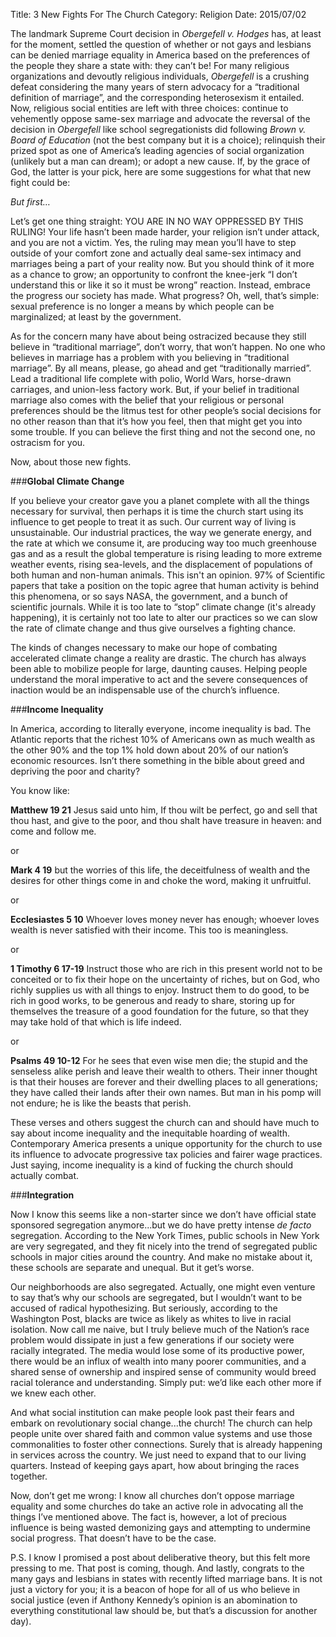 Title: 3 New Fights For The Church
Category: Religion
Date: 2015/07/02

The landmark Supreme Court decision in *Obergefell v. Hodges* has, at least for the moment, settled the question of whether or not gays and lesbians can be denied marriage equality in America based on the preferences of the people they share a state with: they can’t be! For many religious organizations and devoutly religious individuals, *Obergefell* is a crushing defeat considering the many years of stern advocacy for a “traditional definition of marriage”, and the corresponding heterosexism it entailed. Now, religious social entities are left with three choices: continue to vehemently oppose same-sex marriage and advocate the reversal of the decision in *Obergefell* like school segregationists did following *Brown v. Board of Education* (not the best company but it is a choice); relinquish their prized spot as one of America’s leading agencies of social organization (unlikely but a man can dream); or adopt a new cause. If, by the grace of God, the latter is your pick, here are some suggestions for what that new fight could be:

*But first…*

Let’s get one thing straight: YOU ARE IN NO WAY OPPRESSED BY THIS RULING! Your life hasn’t been made harder, your religion isn’t under attack, and you are not a victim. Yes, the ruling may mean you’ll have to step outside of your comfort zone and actually deal same-sex intimacy and marriages being a part of your reality now. But you should think of it more as a chance to grow; an opportunity to confront the knee-jerk “I don’t understand this or like it so it must be wrong” reaction. Instead, embrace the progress our society has made. What progress? Oh, well, that’s simple: sexual preference is no longer a means by which people can be marginalized; at least by the government.

As for the concern many have about being ostracized because they still believe in “traditional marriage”, don’t worry, that won’t happen. No one who believes in marriage has a problem with you believing in “traditional marriage”. By all means, please, go ahead and get “traditionally married”. Lead a traditional life complete with polio, World Wars, horse-drawn carriages, and union-less factory work. But, if your belief in traditional marriage also comes with the belief that your religious or personal preferences should be the litmus test for other people’s social decisions for no other reason than that it’s how you feel, then that might get you into some trouble. If you can believe the first thing and not the second one, no ostracism for you.

Now, about those new fights.

###**Global Climate Change**

If you believe your creator gave you a planet complete with all the things necessary for survival, then perhaps it is time the church start using its influence to get people to treat it as such. Our current way of living is unsustainable. Our industrial practices, the way we generate energy, and the rate at which we consume it, are producing way too much greenhouse gas and as a result the global temperature is rising leading to more extreme weather events, rising sea-levels, and the displacement of populations of both human and non-human animals. This isn't an opinion. 97% of Scientific papers that take a position on the topic agree that human activity is behind this phenomena, or so says NASA, the government, and a bunch of scientific journals. While it is too late to “stop” climate change (it's already happening), it is certainly not too late to alter our practices so we can slow the rate of climate change and thus give ourselves a fighting chance.

The kinds of changes necessary to make our hope of combating accelerated climate change a reality are drastic. The church has always been able to mobilize people for large, daunting causes. Helping people understand the moral imperative to act and the severe consequences of inaction would be an indispensable use of the church’s influence.

###**Income Inequality**

In America, according to literally everyone, income inequality is bad. The Atlantic reports that the richest 10% of Americans own as much wealth as the other 90% and the top 1% hold down about 20% of our nation’s economic resources. Isn’t there something in the bible about greed and depriving the poor and charity?

You know like:

**Matthew 19 21** Jesus said unto him, If thou wilt be perfect, go and sell that thou hast, and give to the poor, and thou shalt have treasure in heaven: and come and follow me.

or

**Mark 4 19** but the worries of this life, the deceitfulness of wealth and the desires for other things come in and choke the word, making it unfruitful.

or

**Ecclesiastes 5 10** Whoever loves money never has enough;    whoever loves wealth is never satisfied with their income. This too is meaningless.

or

**1 Timothy 6 17-19** Instruct those who are rich in this present world not to be conceited or to fix their hope on the uncertainty of riches, but on God, who richly supplies us with all things to enjoy. Instruct them to do good, to be rich in good works, to be generous and ready to share, storing up for themselves the treasure of a good foundation for the future, so that they may take hold of that which is life indeed.


or

**Psalms 49 10-12** For he sees that even wise men die; the stupid and the senseless alike perish and leave their wealth to others. Their inner thought is that their houses are forever and their dwelling places to all generations; they have called their lands after their own names. But man in his pomp will not endure; he is like the beasts that perish.

These verses and others suggest the church can and should have much to say about income inequality and the inequitable hoarding of wealth. Contemporary America presents a unique opportunity for the church to use its influence to advocate progressive tax policies and fairer wage practices. Just saying, income inequality is a kind of fucking the church should actually combat.

###**Integration**

Now I know this seems like a non-starter since we don’t have official state sponsored segregation anymore...but we do have pretty intense *de facto* segregation. According to the New York Times, public schools in New York are very segregated, and they fit nicely into the trend of segregated public schools in major cities around the country. And make no mistake about it, these schools are separate and unequal. But it get’s worse.

Our neighborhoods are also segregated. Actually, one might even venture to say that’s why our schools are segregated, but I wouldn’t want to be accused of radical hypothesizing. But seriously, according to the Washington Post, blacks are twice as likely as whites to live in racial isolation. Now call me naive, but I truly believe much of the Nation’s race problem would dissipate in just a few generations if our society were racially integrated. The media would lose some of its productive power, there would be an influx of wealth into many poorer communities, and a shared sense of ownership and inspired sense of community would breed racial tolerance and understanding. Simply put: we’d like each other more if we knew each other.

And what social institution can make people look past their fears and embark on revolutionary social change...the church! The church can help people unite over shared faith and common value systems and use those commonalities to foster other connections. Surely that is already happening in services across the country. We just need to expand that to our living quarters. Instead of keeping gays apart, how about bringing the races together.

Now, don’t get me wrong: I know all churches don’t oppose marriage equality and some churches do take an active role in advocating all the things I’ve mentioned above. The fact is, however, a lot of precious influence is being wasted demonizing gays and attempting to undermine social progress. That doesn’t have to be the case. 

P.S. I know I promised a post about deliberative theory, but this felt more pressing to me. That post is coming, though. And lastly, congrats to the many gays and lesbians in states with recently lifted marriage bans. It is not just a victory for you; it is a beacon of hope for all of us who believe in social justice (even if Anthony Kennedy’s opinion is an abomination to everything constitutional law should be, but that’s a discussion for another day).

